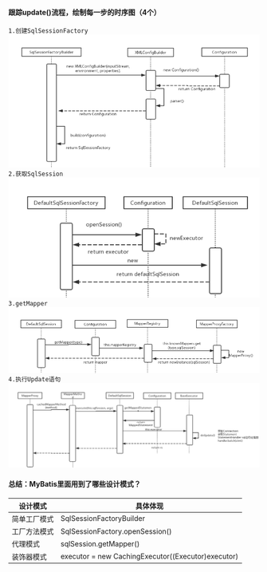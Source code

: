 #### 跟踪update()流程，绘制每一步的时序图（4个）
`1.创建SqlSessionFactory`
![创建SqlSessionFactory](imgs/1-Mybatis-SqlSessionFactoryBuilder.jpg)
`2.获取SqlSession`
![获取SqlSession](imgs/2-Mybatis-SqlSession.jpg)
`3.getMapper`
![getMapper](imgs/3-Mybatis-GetMapper.jpg)
`4.执行Update语句`
![执行Update语句](imgs/4-Mybatis-UpdateStatement.jpg)

#### 总结：MyBatis里面用到了哪些设计模式？

设计模式|具体体现
---|---
简单工厂模式 | SqlSessionFactoryBuilder 
工厂方法模式 |SqlSessionFactory.openSession() 
代理模式|sqlSession.getMapper()
装饰器模式|executor = new CachingExecutor((Executor)executor)



